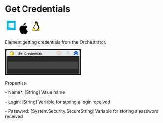 # Get Credentials

![](<../../../../.gitbook/assets/image (96).png>)

Element getting credentials from the Orchestrator.

![](<../../../../.gitbook/assets/1 (25).png>)

Properties

&#x20;\- Name\*: \[String] Value name

&#x20;\- Login: \[String] Variable for storing a login received

&#x20;\- Password: \[System.Security.SecureString] Variable for storing a password received
